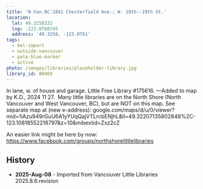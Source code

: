 ```yaml
---
title: 'N.Van.BC:1841 Chesterfield Ave.; W. 18th--19th St.'
location:
  lat: 49.3258332
  lng: -123.0760745
  address: '49.3258, -123.0761'
tags:
  - kml-import
  - outside-vancouver
  - pale-blue-marker
  - active
photo: /images/libraries/placeholder-library.jpg
library_id: 00469
---
```

In lane, w. of house and garage.
Little Free Library #175616.
—Added to map by K.D., 2024 11 27. 
Many little libraries are on the North Shore (North Vancouver and West Vancouver, BC),
but are NOT on this map.
See separate map at (new e-address):
google.com/maps/d/u/0/viewer?mid=1iAzu949rGuU6A1yYUqQajVTLrcbENjhL&ll=49.32207135802848%2C-123.10818552216797&z=10&mibextid=Zxz2cZ

An easier link might be here by now:
https://www.facebook.com/groups/northshorelittlelibraries

## History
- **2025-Aug-08** - Imported from Vancouver Little Libraries 2025.8.6.revision
